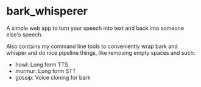 # bark_whisperer

A simple web app to turn your speech into text and back into someone else's speech.

Also contains my command line tools to conveniently wrap bark and whisper and do nice pipeline things, like removing empty spaces and such:

 - howl: Long form TTS
 - murmur: Long form STT
 - gossip: Voice cloning for bark
